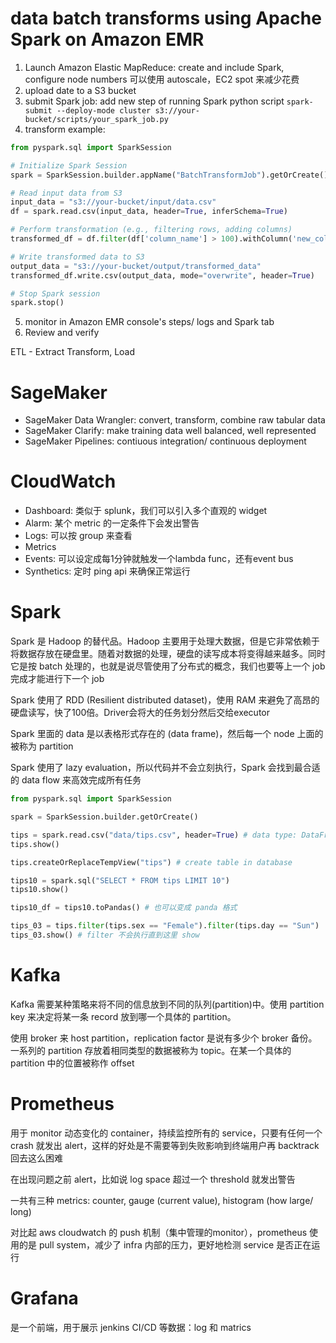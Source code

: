 # data batch transforms using Apache Spark on Amazon EMR

1. Launch Amazon Elastic MapReduce: create and include Spark, configure node numbers 可以使用 autoscale，EC2 spot 来减少花费
2. upload date to a S3 bucket
3. submit Spark job: add new step of running Spark python script ```spark-submit --deploy-mode cluster s3://your-bucket/scripts/your_spark_job.py```
4. transform example:
```python
from pyspark.sql import SparkSession

# Initialize Spark Session
spark = SparkSession.builder.appName("BatchTransformJob").getOrCreate()

# Read input data from S3
input_data = "s3://your-bucket/input/data.csv"
df = spark.read.csv(input_data, header=True, inferSchema=True)

# Perform transformation (e.g., filtering rows, adding columns)
transformed_df = df.filter(df['column_name'] > 100).withColumn('new_column', df['column_name'] * 2)

# Write transformed data to S3
output_data = "s3://your-bucket/output/transformed_data"
transformed_df.write.csv(output_data, mode="overwrite", header=True)

# Stop Spark session
spark.stop()
```
5. monitor in Amazon EMR console's steps/ logs and Spark tab
6. Review and verify

ETL - Extract Transform, Load

# SageMaker

- SageMaker Data Wrangler: convert, transform, combine raw tabular data
- SageMaker Clarify: make training data well balanced, well represented
- SageMaker Pipelines: contiuous integration/ continuous deployment

# CloudWatch

- Dashboard: 类似于 splunk，我们可以引入多个直观的 widget
- Alarm: 某个 metric 的一定条件下会发出警告
- Logs: 可以按 group 来查看
- Metrics
- Events: 可以设定成每1分钟就触发一个lambda func，还有event bus
- Synthetics: 定时 ping api 来确保正常运行

# Spark

Spark 是 Hadoop 的替代品。Hadoop 主要用于处理大数据，但是它非常依赖于将数据存放在硬盘里。随着对数据的处理，硬盘的读写成本将变得越来越多。同时它是按 batch 处理的，也就是说尽管使用了分布式的概念，我们也要等上一个 job 完成才能进行下一个 job

Spark 使用了 RDD (Resilient distributed dataset)，使用 RAM 来避免了高昂的硬盘读写，快了100倍。Driver会将大的任务划分然后交给executor

Spark 里面的 data 是以表格形式存在的 (data frame)，然后每一个 node 上面的被称为 partition

Spark 使用了 lazy evaluation，所以代码并不会立刻执行，Spark 会找到最合适的 data flow 来高效完成所有任务

```python
from pyspark.sql import SparkSession

spark = SparkSession.builder.getOrCreate()

tips = spark.read.csv("data/tips.csv", header=True) # data type: DataFrame
tips.show()

tips.createOrReplaceTempView("tips") # create table in database

tips10 = spark.sql("SELECT * FROM tips LIMIT 10")
tips10.show()

tips10_df = tips10.toPandas() # 也可以变成 panda 格式

tips_03 = tips.filter(tips.sex == "Female").filter(tips.day == "Sun")
tips_03.show() # filter 不会执行直到这里 show
```

# Kafka

Kafka 需要某种策略来将不同的信息放到不同的队列(partition)中。使用 partition key 来决定将某一条 record 放到哪一个具体的 partition。

使用 broker 来 host partition，replication factor 是说有多少个 broker 备份。一系列的 partition 存放着相同类型的数据被称为 topic。在某一个具体的 partition 中的位置被称作 offset

# Prometheus

用于 monitor 动态变化的 container，持续监控所有的 service，只要有任何一个 crash 就发出 alert，这样的好处是不需要等到失败影响到终端用户再 backtrack 回去这么困难

在出现问题之前 alert，比如说 log space 超过一个 threshold 就发出警告

一共有三种 metrics: counter, gauge (current value), histogram (how large/ long)

对比起 aws cloudwatch 的 push 机制（集中管理的monitor），prometheus 使用的是 pull system，减少了 infra 内部的压力，更好地检测 service 是否正在运行

# Grafana

是一个前端，用于展示 jenkins CI/CD 等数据：log 和 matrics